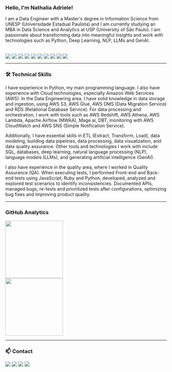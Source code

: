 
### Hello, I'm Nathalia Adriele!

I am a Data Engineer with a Master's degree in Information Science from UNESP (Universidade Estadual Paulista) and I am currently studying an MBA in Data Science and Analytics at USP (University of São Paulo). I am passionate about transforming data into meaningful insights and work with technologies such as Python, Deep Learning, NLP, LLMs and GenAI.

<div style="display: inline_block"><br>
  <img align="center" " src="https://camo.githubusercontent.com/0562f16a4ae7e35dae6087bf8b7805fb7e664a9e7e20ae6d163d94e56b94f32d/68747470733a2f2f696d672e736869656c64732e696f2f62616467652f707974686f6e2d3336373041303f7374796c653d666f722d7468652d6261646765266c6f676f3d707974686f6e266c6f676f436f6c6f723d666664643534">
  <img align="center" " src="https://camo.githubusercontent.com/53ec2e58e03ba275d9b3a386abd96a243cf744a1a7121bdf8262fc8ae6ebc335/68747470733a2f2f696d672e736869656c64732e696f2f62616467652f6a6176617363726970742d2532333332333333302e7376673f7374796c653d666f722d7468652d6261646765266c6f676f3d6a617661736372697074266c6f676f436f6c6f723d253233463744463145">
  <img align="center" " src="https://camo.githubusercontent.com/c8936934e23515c6f0002cbb0939867fec85f96b33827044099e16293236701c/68747470733a2f2f696d672e736869656c64732e696f2f62616467652f4157532d6f72616e67652e7376673f7374796c653d666f722d7468652d6261646765266c6f676f3d416d617a6f6e25415753266c6f676f436f6c6f723d7768697465">
  <img align="center" " src="https://camo.githubusercontent.com/f457e09ad2d90a76fb6cac6f9e79b9f0f2ef0975c3f8d73b06929b57c2dd3972/68747470733a2f2f696d672e736869656c64732e696f2f62616467652f73716c2d2532333135373242362e7376673f7374796c653d666f722d7468652d6261646765266c6f676f3d73716c266c6f676f436f6c6f723d7768697465">
  <img align="center" " src="https://camo.githubusercontent.com/c1c08eb7625abe1a813e5ad05a94891aa127a37e0ce126b59ecda28233effdac/68747470733a2f2f696d672e736869656c64732e696f2f62616467652f4d7953514c2d3030303030463f7374796c653d666f722d7468652d6261646765266c6f676f3d6d7973716c266c6f676f436f6c6f723d7768697465">
  <img align="center" " src="https://camo.githubusercontent.com/e13f1aeb795195fd05899e212aa5f74bac426a9cc08e91003b14c830a678cd14/68747470733a2f2f696d672e736869656c64732e696f2f62616467652f506f737467726553514c2d2532333135373242362e7376673f7374796c653d666f722d7468652d6261646765266c6f676f3d706f737467726573716c266c6f676f436f6c6f723d7768697465">
  <img align="center" " src="https://camo.githubusercontent.com/7ad24c65d05c52b48fd198baa2899f654930de2f11cc6717d456b3ea11c9b653/68747470733a2f2f696d672e736869656c64732e696f2f62616467652f4d6f6e676f44422d3033363834662e7376673f7374796c653d666f722d7468652d6261646765266c6f676f3d6d6f6e676f6462266c6f676f436f6c6f723d7768697465">
  <img align="center" " src="https://camo.githubusercontent.com/8df10f8797a0e2cc83a6e19e56fbfa1ac7ee830c310c11959e8ad80c7cb64044/68747470733a2f2f696d672e736869656c64732e696f2f62616467652f646f636b65722d2532333230323332612e7376673f7374796c653d666f722d7468652d6261646765266c6f676f3d646f636b6572266c6f676f436f6c6f723d253233363144414642">
  <img align="center" " src="https://camo.githubusercontent.com/3d768e26ac10ba994a60ed19acd487895cc43a9cdd43e9305c2408b93136234d/68747470733a2f2f696d672e736869656c64732e696f2f62616467652f6769742d2532334630353033332e7376673f7374796c653d666f722d7468652d6261646765266c6f676f3d676974266c6f676f436f6c6f723d7768697465">
  <img align="center" " src="https://camo.githubusercontent.com/410d86e43f847d3f6e3027fa6f0c2fb7641d893fa601d863a943eac968c41890/68747470733a2f2f696d672e736869656c64732e696f2f62616467652f6769746875622d2532333132313031312e7376673f7374796c653d666f722d7468652d6261646765266c6f676f3d676974687562266c6f676f436f6c6f723d7768697465">
</div>

---

### 🛠️ Technical Skills

I have experience in Python, my main programming language. I also have experience with Cloud technologies, especially Amazon Web Services (AWS).
In the Data Engineering area, I have solid knowledge in data storage and ingestion, using AWS S3, AWS Glue, AWS DMS (Data Migration Service) and RDS (Relational Database Service). For data processing and orchestration, I work with tools such as AWS Redshift, AWS Athena, AWS Lambda, Apache Airflow (MWAA), Mage.ai, DBT, monitoring with AWS CloudWatch and AWS SNS (Simple Notification Service).

Additionally, I have essential skills in ETL (Extract, Transform, Load), data modeling, building data pipelines, data processing, data visualization, and data quality assurance. Other tools and technologies I work with include SQL, databases, deep learning, natural language processing (NLP), language models (LLMs), and generating artificial intelligence (GenAI).

I also have experience in the quality area, where I worked in Quality Assurance (QA). When executing tests, I performed Front-end and Back-end tests using JavaScript, Ruby and Python, developed, analyzed and explored test scenarios to identify inconsistencies. Documented APIs, managed bugs, re-tests and prioritized tests after configurations, optimizing bug fixes and improving product quality.

---

### GitHub Analytics

<p align="left">
<a href="https://github.com/nathadriele">
  <img height="180em" src="https://github-readme-stats-eight-theta.vercel.app/api?username=nathadriele&show_icons=true&theme=algolia&include_all_commits=true&count_private=true"/><br>
  <img height="180em" src="https://github-readme-stats-eight-theta.vercel.app/api/top-langs/?username=nathadriele&layout=compact&langs_count=8&theme=algolia"/>
</a>
</p>

---

### 📫 Contact

<div>
  <a href="https://instagram.com/nathadriele" target="_blank"><img src="https://img.shields.io/badge/-Instagram-%23E4405F?style=for-the-badge&logo=instagram&logoColor=white" target="_blank"></a>
  <a href="mailto:adrielertx@gmail.com"><img src="https://img.shields.io/badge/-Gmail-%23333?style=for-the-badge&logo=gmail&logoColor=white" target="_blank"></a>
  <a href="https://www.linkedin.com/in/nathalia-adriele" target="_blank"><img src="https://img.shields.io/badge/-LinkedIn-%230077B5?style=for-the-badge&logo=linkedin&logoColor=white" target="_blank"></a>
  <a href="https://www.youtube.com" target="_blank"><img src="https://img.shields.io/badge/YouTube-FF0000?style=for-the-badge&logo=youtube&logoColor=white" target="_blank"></a>
</div>
